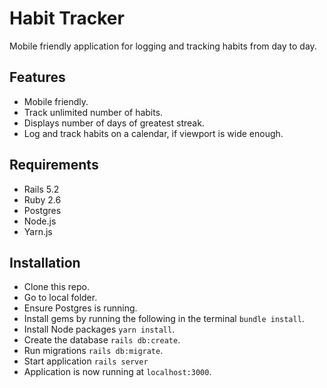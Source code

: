 # Habit Tracker
Mobile friendly application for logging and tracking habits from day to day.

## Features
- Mobile friendly.
- Track unlimited number of habits.
- Displays number of days of greatest streak.
- Log and track habits on a calendar, if viewport is wide enough.

## Requirements
- Rails 5.2
- Ruby 2.6
- Postgres
- Node.js
- Yarn.js

## Installation
- Clone this repo.
- Go to local folder.
- Ensure Postgres is running.
- Install gems by running the following in the terminal `bundle install`.
- Install Node packages `yarn install`.
- Create the database `rails db:create`.
- Run migrations `rails db:migrate`.
- Start application `rails server`
- Application is now running at `localhost:3000`.
